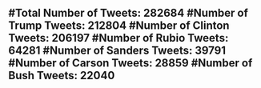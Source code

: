 #Total Number of Tweets: 282684 
#Number of Trump Tweets: 212804
#Number of Clinton Tweets: 206197
#Number of Rubio Tweets: 64281
#Number of Sanders Tweets: 39791
#Number of Carson Tweets: 28859
#Number of Bush Tweets: 22040
---

